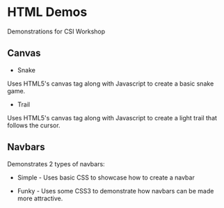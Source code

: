 HTML Demos
==========

Demonstrations for CSI Workshop

Canvas
-------


* Snake

Uses HTML5's canvas tag along with Javascript to create a basic snake game.


* Trail

Uses HTML5's canvas tag along with Javascript to create a light trail that follows the cursor.



Navbars
-------

Demonstrates 2 types of navbars:

* Simple - Uses basic CSS to showcase how to create a navbar

* Funky - Uses some CSS3 to demonstrate how navbars can be made more attractive.
